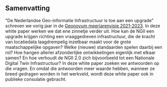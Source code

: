 ## Samenvatting
"De Nederlandse Geo-informatie Infrastructuur is toe aan een upgrade” schreven we vorig jaar in de [Geonovum meerjarenvisie 2021-2023](https://www.geonovum.nl/meerjarenvisie-2021-2023). In deze white paper werken we dat ene zinnetje verder uit. Hoe kan de NGII een upgrade krijgen richting een vraaggedreven infrastructuur, die de kracht van locatiedata laagdrempelig inzetbaar maakt voor de grote maatschappelijke opgaven? Welke (nieuwe) standaarden spelen daarbij een rol? Hoe hangen allerlei afzonderlijke ontwikkelingen eigenlijk met elkaar samen? En hoe verhoudt de NGII 2.0 zich bijvoorbeeld tot een Nationale Digital Twin Infrastructuur? In deze white paper zoeken we antwoorden op die vragen. En omdat die antwoorden meer waarde hebben, wanneer ze breed gedragen worden in het werkveld, wordt deze white paper ook in publieke consulatie gebracht.
